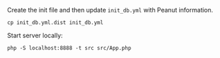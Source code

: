 Create the init file and then update `init_db.yml` with Peanut information.

```
cp init_db.yml.dist init_db.yml
```

Start server locally:

```
php -S localhost:8888 -t src src/App.php
```
